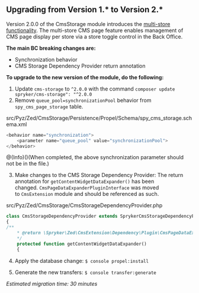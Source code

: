 ## Upgrading from Version 1.* to Version 2.*

Version 2.0.0 of the CmsStorage module introduces the [multi-store functionality](https://documentation.spryker.com/v2/docs/multi-store-cms-pages-201903). The multi-store CMS page feature enables management of CMS page display per store via a store toggle control in the Back Office.

**The main BC breaking changes are:**

* Synchronization behavior
* CMS Storage Dependency Provider return annotation

**To upgrade to the new version of the module, do the following:**
1. Update `cms-storage` to `^2.0.0` with the command `composer update spryker/cms-storage": "^2.0.0`
2. Remove `queue_pool=synchronizationPool` behavior from `spy_cms_page_storage` table.

src/Pyz/Zed/CmsStorage/Persistence/Propel/Schema/spy_cms_storage.schema.xml
    
```php
<behavior name="synchronization">
	<parameter name="queue_pool" value="synchronizationPool">
</behavior>
```
    
@(Info)()(When completed, the above synchronization parameter should not be in the file.)

3. Make changes to the CMS Storage Dependency Provider:
The return annotation for `getContentWidgetDataExpander()` has been changed. `CmsPageDataExpanderPluginInterface` was moved to `CmsExtension` module and should be referenced as such.

src/Pyz/Zed/CmsStorage/CmsStorageDependencyProvider.php

```php
class CmsStorageDependencyProvider extends SprykerCmsStorageDependencyProvider
{
/**
	* @return \Spryker\Zed\CmsExtension\Dependency\Plugin\CmsPageDataExpanderPluginInterface[]
	*/
	protected function getContentWidgetDataExpander()
	{
```
    
4. Apply the database change:
`$ console propel:install`

5. Generate the new transfers:
`$ console transfer:generate`

_Estimated migration time: 30 minutes_